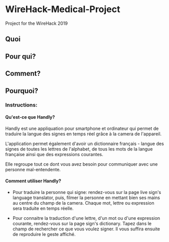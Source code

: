 # WireHack-Medical-Project

Project for the WireHack 2019

## Quoi

## Pour qui?

## Comment?

## Pourquoi?


### Instructions:
#### Qu'est-ce que Handly?
Handly est une appliquation pour smartphone et ordinateur qui permet de traduire la langue des signes en temps réel grâce à la camera de l'appareil.

L'application permet également d'avoir un dictionnaire français - langue des signes de toutes les lettres de l'alphabet, de tous les mots de la langue française ainsi que des expressions courantes.

Elle regroupe tout ce dont vous avez besoin pour communiquer avec une personne mal-entendente.

#### Comment utiliser Handly?
- Pour traduire la personne qui signe: rendez-vous sur la page live sign's language translator, puis, filmer la personne en mettant bien ses mains au centre du champ de la camera. Chaque mot, lettre ou expression sera traduite en temps réelle.

- Pour connaitre la traduction d'une lettre, d'un mot ou d'une expression courante, rendez-vous sur la page sign's dictionary. Tapez dans le champ de rechercher ce que vous voulez signer. Il vous suffira ensuite de reproduire le geste affiché.